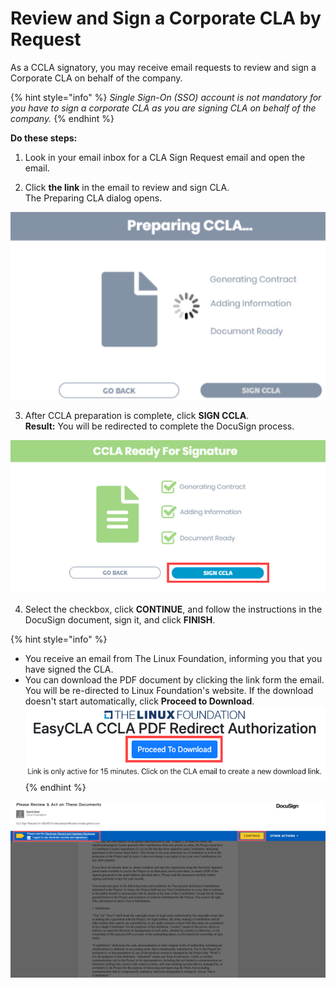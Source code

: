 # Review and Sign a Corporate CLA by Request

As a CCLA signatory, you may receive email requests to review and sign a Corporate CLA on behalf of the company.

{% hint style="info" %}
_Single Sign-On \(SSO\) account is not mandatory for you have to sign a corporate CLA as you are signing CLA on behalf of the company._
{% endhint %}

**Do these steps:**

1. Look in your email inbox for a CLA Sign Request email and open the email.

2. Click **the link** in the email to review and sign CLA.​  
The Preparing CLA dialog opens.

![Preparing CCLA](../../../.gitbook/assets/preparing-ccla.png)

3. After CCLA preparation is complete, click **SIGN CCLA**.  
**Result:** You will be redirected to complete the DocuSign process.

![](../../../.gitbook/assets/ccla-ready-for-signature%20%281%29.png)

4. Select the checkbox, click **CONTINUE**,  and follow the instructions in the DocuSign document, sign it, and click **FINISH**.

{% hint style="info" %}
* You receive an email from The Linux Foundation, informing you that you have signed the CLA. 
* You can download the PDF document by clicking the link form the email. You will be re-directed to Linux Foundation's website. If the download doesn't start automatically, click **Proceed to Download**.  ![](../../../.gitbook/assets/proceed-to-download-ccla.png) 
{% endhint %}

![](../../../.gitbook/assets/docusign-icla-flow.png)

